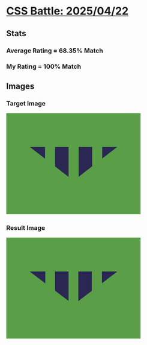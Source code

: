 # [CSS Battle: 2025/04/22](https://cssbattle.dev/play/PdtKJ7gdZvEqYRpATU36)

## Stats

### Average Rating = 68.35% Match

### My Rating = 100% Match

## Images

### Target Image

![](./images/target.png)

### Result Image

![](./images/result.png)
